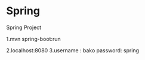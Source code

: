 # Spring
Spring Project

1.mvn spring-boot:run

2.localhost:8080 
3.username : bako
password: spring
